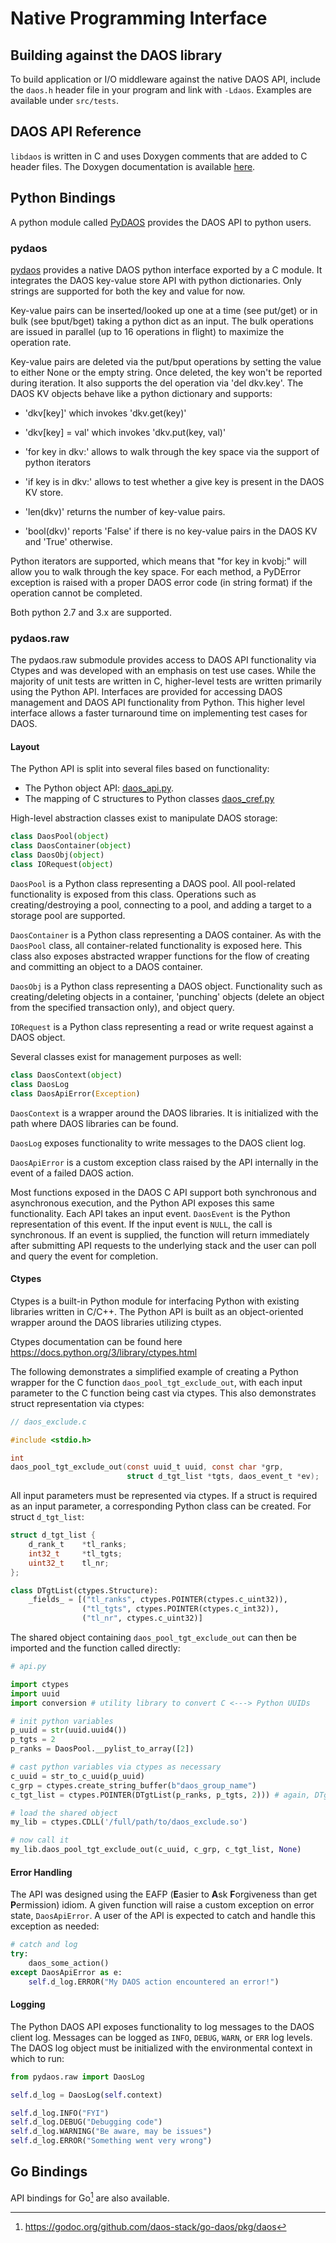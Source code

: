 # Native Programming Interface

## Building against the DAOS library

To build application or I/O middleware against the native DAOS API, include
the `daos.h` header file in your program and link with `-Ldaos`. Examples are
available under `src/tests`.

## DAOS API Reference

`libdaos` is written in C and uses Doxygen comments that are added to C header
files. The Doxygen documentation is available
[here](https://docs.daos.io/v1.2/doxygen/html/).

## Python Bindings

A python module called [PyDAOS](https://github.com/daos-stack/daos/blob/release/1.2/src/client/pydaos)
provides the DAOS API to python users.

### pydaos

[pydaos](https://github.com/daos-stack/daos/blob/release/1.2/src/client/pydaos/pydaos_core.py)
provides a native DAOS python interface exported by a C module. It integrates
the DAOS key-value store API with python dictionaries. Only strings are
supported for both the key and value for now.

Key-value pairs can be inserted/looked up one at a time (see put/get) or
in bulk (see bput/bget) taking a python dict as an input. The bulk
operations are issued in parallel (up to 16 operations in flight) to
maximize the operation rate.

Key-value pairs are deleted via the put/bput operations by setting the value
to either None or the empty string. Once deleted, the key won't be reported
during iteration. It also supports the del operation via 'del dkv.key'.
The DAOS KV objects behave like a python dictionary and supports:

- 'dkv[key]' which invokes 'dkv.get(key)'

- 'dkv[key] = val' which invokes 'dkv.put(key, val)'

- 'for key in dkv:' allows to walk through the key space via the support of
  python iterators

- 'if key is in dkv:' allows to test whether a give key is present in the
  DAOS KV store.

- 'len(dkv)' returns the number of key-value pairs.

- 'bool(dkv)' reports 'False' if there is no key-value pairs in the DAOS KV
  and 'True' otherwise.

Python iterators are supported, which means that "for key in kvobj:" will
allow you to walk through the key space.
For each method, a PyDError exception is raised with a proper DAOS error code
(in string format) if the operation cannot be completed.

Both python 2.7 and 3.x are supported.

### pydaos.raw

The pydaos.raw submodule provides access to DAOS API functionality via Ctypes
and was developed with an emphasis on test use cases. While the majority of unit
tests are written in C, higher-level tests are written primarily using the
Python API. Interfaces are provided for accessing DAOS management and DAOS API
functionality from Python. This higher level interface allows a faster
turnaround time on implementing test cases for DAOS.

#### Layout

The Python API is split into several files based on functionality:

* The Python object API:
  [daos_api.py](https://github.com/daos-stack/daos/tree/release/1.2/src/client/pydaos/raw/daos_api.py).
* The mapping of C structures to Python classes
  [daos_cref.py](https://github.com/daos-stack/daos/tree/release/1.2/src/client/pydaos/raw/daos_cref.py)

High-level abstraction classes exist to manipulate DAOS storage:
```python
class DaosPool(object)
class DaosContainer(object)
class DaosObj(object)
class IORequest(object)
```

`DaosPool` is a Python class representing a DAOS pool. All pool-related
functionality is exposed from this class. Operations such as creating/destroying
a pool, connecting to a pool, and adding a target to a storage pool are
supported.

`DaosContainer` is a Python class representing a DAOS container.
As with the `DaosPool` class, all container-related functionality is exposed
here. This class also exposes abstracted wrapper functions for the flow of
creating and committing an object to a DAOS container.

`DaosObj` is a Python class representing a DAOS object. Functionality such as
creating/deleting objects in a container, 'punching' objects (delete an object
from the specified transaction only), and object query.

`IORequest` is a Python class representing a read or write request against a
DAOS object.

Several classes exist for management purposes as well:
```python
class DaosContext(object)
class DaosLog
class DaosApiError(Exception)
```

`DaosContext` is a wrapper around the DAOS libraries. It is initialized with the
path where DAOS libraries can be found.

`DaosLog` exposes functionality to write messages to the DAOS client log.

`DaosApiError` is a custom exception class raised by the API internally in the
event of a failed DAOS action.

Most functions exposed in the DAOS C API support both synchronous and
asynchronous execution, and the Python API exposes this same functionality.
Each API takes an input event. `DaosEvent` is the Python representation of this
event. If the input event is `NULL`, the call is synchronous. If an event is
supplied, the function will return immediately after submitting API requests to
the underlying stack and the user can poll and query the event for completion.

#### Ctypes

Ctypes is a built-in Python module for interfacing Python with existing
libraries written in C/C++. The Python API is built as an object-oriented
wrapper around the DAOS libraries utilizing ctypes.

Ctypes documentation can be found here <https://docs.python.org/3/library/ctypes.html>

The following demonstrates a simplified example of creating a Python wrapper
for the C function `daos_pool_tgt_exclude_out`, with each input parameter to the
C function being cast via ctypes. This also demonstrates struct representation via ctypes:

```C
// daos_exclude.c

#include <stdio.h>

int
daos_pool_tgt_exclude_out(const uuid_t uuid, const char *grp,
                          struct d_tgt_list *tgts, daos_event_t *ev);
```

All input parameters must be represented via ctypes. If a struct is required as
an input parameter, a corresponding Python class can be created. For struct `d_tgt_list`:

```c
struct d_tgt_list {
	d_rank_t	*tl_ranks;
	int32_t		*tl_tgts;
	uint32_t	tl_nr;
};
```
```python
class DTgtList(ctypes.Structure):
    _fields_ = [("tl_ranks", ctypes.POINTER(ctypes.c_uint32)),
                ("tl_tgts", ctypes.POINTER(ctypes.c_int32)),
                ("tl_nr", ctypes.c_uint32)]
```

The shared object containing `daos_pool_tgt_exclude_out` can then be imported
and the function called directly:

```python
# api.py

import ctypes
import uuid
import conversion # utility library to convert C <---> Python UUIDs

# init python variables
p_uuid = str(uuid.uuid4())
p_tgts = 2
p_ranks = DaosPool.__pylist_to_array([2])

# cast python variables via ctypes as necessary
c_uuid = str_to_c_uuid(p_uuid)
c_grp = ctypes.create_string_buffer(b"daos_group_name")
c_tgt_list = ctypes.POINTER(DTgtList(p_ranks, p_tgts, 2))) # again, DTgtList must be passed as pointer

# load the shared object
my_lib = ctypes.CDLL('/full/path/to/daos_exclude.so')

# now call it
my_lib.daos_pool_tgt_exclude_out(c_uuid, c_grp, c_tgt_list, None)
```

#### Error Handling

The API was designed using the EAFP (<b>E</b>asier to <b>A</b>sk
<b>F</b>orgiveness than get <b>P</b>ermission) idiom. A given function will
raise a custom exception on error state, `DaosApiError`.
A user of the API is expected to catch and handle this exception as needed:

```python
# catch and log
try:
    daos_some_action()
except DaosApiError as e:
    self.d_log.ERROR("My DAOS action encountered an error!")
```

#### Logging

The Python DAOS API exposes functionality to log messages to the DAOS client log.
Messages can be logged as `INFO`, `DEBUG`, `WARN`, or `ERR` log levels.
The DAOS log object must be initialized with the environmental context in which to run:

```python
from pydaos.raw import DaosLog

self.d_log = DaosLog(self.context)

self.d_log.INFO("FYI")
self.d_log.DEBUG("Debugging code")
self.d_log.WARNING("Be aware, may be issues")
self.d_log.ERROR("Something went very wrong")
```
## Go Bindings

API bindings for Go[^2] are also available.

[^1]: https://github.com/daos-stack/daos/blob/release/1.2/src/client/pydaos/raw/README.md

[^2]: https://godoc.org/github.com/daos-stack/go-daos/pkg/daos
